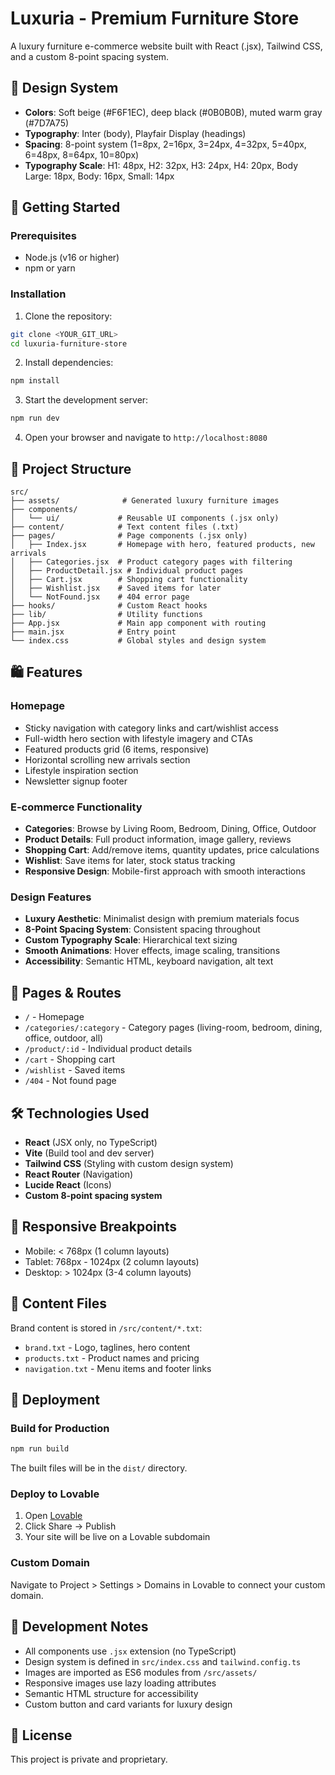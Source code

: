 # Luxuria - Premium Furniture Store

A luxury furniture e-commerce website built with React (.jsx), Tailwind CSS, and a custom 8-point spacing system.

## 🎨 Design System

- **Colors**: Soft beige (#F6F1EC), deep black (#0B0B0B), muted warm gray (#7D7A75)
- **Typography**: Inter (body), Playfair Display (headings)
- **Spacing**: 8-point system (1=8px, 2=16px, 3=24px, 4=32px, 5=40px, 6=48px, 8=64px, 10=80px)
- **Typography Scale**: H1: 48px, H2: 32px, H3: 24px, H4: 20px, Body Large: 18px, Body: 16px, Small: 14px

## 🚀 Getting Started

### Prerequisites

- Node.js (v16 or higher)
- npm or yarn

### Installation

1. Clone the repository:
```bash
git clone <YOUR_GIT_URL>
cd luxuria-furniture-store
```

2. Install dependencies:
```bash
npm install
```

3. Start the development server:
```bash
npm run dev
```

4. Open your browser and navigate to `http://localhost:8080`

## 📁 Project Structure

```
src/
├── assets/              # Generated luxury furniture images
├── components/
│   └── ui/             # Reusable UI components (.jsx only)
├── content/            # Text content files (.txt)
├── pages/              # Page components (.jsx only)
│   ├── Index.jsx       # Homepage with hero, featured products, new arrivals
│   ├── Categories.jsx  # Product category pages with filtering
│   ├── ProductDetail.jsx # Individual product pages
│   ├── Cart.jsx        # Shopping cart functionality
│   ├── Wishlist.jsx    # Saved items for later
│   └── NotFound.jsx    # 404 error page
├── hooks/              # Custom React hooks
├── lib/                # Utility functions
├── App.jsx             # Main app component with routing
├── main.jsx            # Entry point
└── index.css           # Global styles and design system
```

## 🛍️ Features

### Homepage
- Sticky navigation with category links and cart/wishlist access
- Full-width hero section with lifestyle imagery and CTAs
- Featured products grid (6 items, responsive)
- Horizontal scrolling new arrivals section
- Lifestyle inspiration section
- Newsletter signup footer

### E-commerce Functionality
- **Categories**: Browse by Living Room, Bedroom, Dining, Office, Outdoor
- **Product Details**: Full product information, image gallery, reviews
- **Shopping Cart**: Add/remove items, quantity updates, price calculations
- **Wishlist**: Save items for later, stock status tracking
- **Responsive Design**: Mobile-first approach with smooth interactions

### Design Features
- **Luxury Aesthetic**: Minimalist design with premium materials focus
- **8-Point Spacing System**: Consistent spacing throughout
- **Custom Typography Scale**: Hierarchical text sizing
- **Smooth Animations**: Hover effects, image scaling, transitions
- **Accessibility**: Semantic HTML, keyboard navigation, alt text

## 🎯 Pages & Routes

- `/` - Homepage
- `/categories/:category` - Category pages (living-room, bedroom, dining, office, outdoor, all)
- `/product/:id` - Individual product details
- `/cart` - Shopping cart
- `/wishlist` - Saved items
- `/404` - Not found page

## 🛠️ Technologies Used

- **React** (JSX only, no TypeScript)
- **Vite** (Build tool and dev server)
- **Tailwind CSS** (Styling with custom design system)
- **React Router** (Navigation)
- **Lucide React** (Icons)
- **Custom 8-point spacing system**

## 📱 Responsive Breakpoints

- Mobile: < 768px (1 column layouts)
- Tablet: 768px - 1024px (2 column layouts)
- Desktop: > 1024px (3-4 column layouts)

## 🎨 Content Files

Brand content is stored in `/src/content/*.txt`:
- `brand.txt` - Logo, taglines, hero content
- `products.txt` - Product names and pricing
- `navigation.txt` - Menu items and footer links

## 🚀 Deployment

### Build for Production

```bash
npm run build
```

The built files will be in the `dist/` directory.

### Deploy to Lovable

1. Open [Lovable](https://lovable.dev/projects/2b174622-2952-4660-9d80-1bc256e18cc8)
2. Click Share → Publish
3. Your site will be live on a Lovable subdomain

### Custom Domain

Navigate to Project > Settings > Domains in Lovable to connect your custom domain.

## 🔧 Development Notes

- All components use `.jsx` extension (no TypeScript)
- Design system is defined in `src/index.css` and `tailwind.config.ts`
- Images are imported as ES6 modules from `/src/assets/`
- Responsive images use lazy loading attributes
- Semantic HTML structure for accessibility
- Custom button and card variants for luxury design

## 📄 License

This project is private and proprietary.
